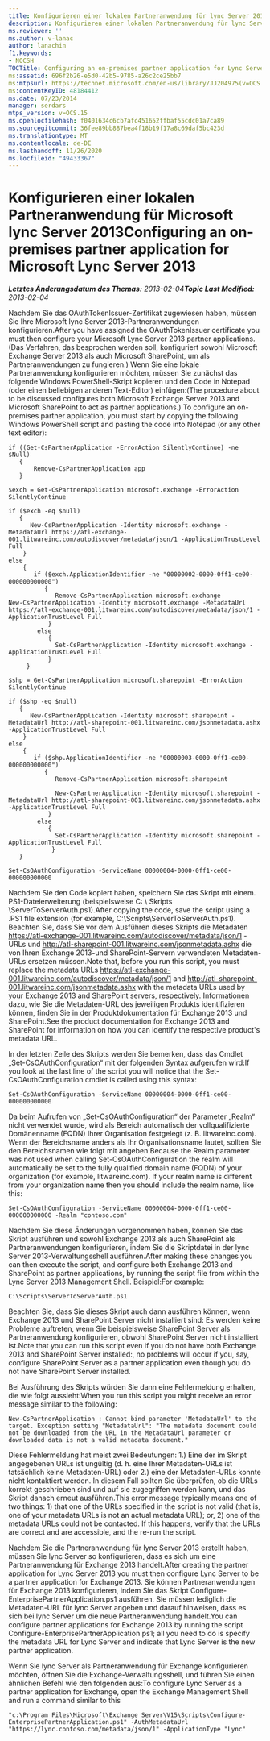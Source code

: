 ```yaml
---
title: Konfigurieren einer lokalen Partneranwendung für lync Server 2013
description: Konfigurieren einer lokalen Partneranwendung für lync Server 2013
ms.reviewer: ''
ms.author: v-lanac
author: lanachin
f1.keywords:
- NOCSH
TOCTitle: Configuring an on-premises partner application for Lync Server 2013
ms:assetid: 696f2b26-e5d0-42b5-9785-a26c2ce25bb7
ms:mtpsurl: https://technet.microsoft.com/en-us/library/JJ204975(v=OCS.15)
ms:contentKeyID: 48184412
ms.date: 07/23/2014
manager: serdars
mtps_version: v=OCS.15
ms.openlocfilehash: f0401634c6cb7afc451652ffbaf55cdc01a7ca89
ms.sourcegitcommit: 36fee89bb887bea4f18b19f17a8c69daf5bc423d
ms.translationtype: MT
ms.contentlocale: de-DE
ms.lasthandoff: 11/26/2020
ms.locfileid: "49433367"
---
```

# <a name="configuring-an-on-premises-partner-application-for-microsoft-lync-server-2013"></a><span data-ttu-id="475e0-103">Konfigurieren einer lokalen Partneranwendung für Microsoft lync Server 2013</span><span class="sxs-lookup"><span data-stu-id="475e0-103">Configuring an on-premises partner application for Microsoft Lync Server 2013</span></span>

<div data-xmlns="http://www.w3.org/1999/xhtml">

<div class="topic" data-xmlns="http://www.w3.org/1999/xhtml" data-msxsl="urn:schemas-microsoft-com:xslt" data-cs="https://msdn.microsoft.com/">

<div data-asp="https://msdn2.microsoft.com/asp">



</div>

<div id="mainSection">

<div id="mainBody"><span data-ttu-id="475e0-104">

<span> </span></span><span class="sxs-lookup"><span data-stu-id="475e0-104">

<span> </span></span></span>

<span data-ttu-id="475e0-105">_**Letztes Änderungsdatum des Themas:** 2013-02-04_</span><span class="sxs-lookup"><span data-stu-id="475e0-105">_**Topic Last Modified:** 2013-02-04_</span></span>

<span data-ttu-id="475e0-106">Nachdem Sie das OAuthTokenIssuer-Zertifikat zugewiesen haben, müssen Sie Ihre Microsoft lync Server 2013-Partneranwendungen konfigurieren.</span><span class="sxs-lookup"><span data-stu-id="475e0-106">After you have assigned the OAuthTokenIssuer certificate you must then configure your Microsoft Lync Server 2013 partner applications.</span></span> <span data-ttu-id="475e0-107">(Das Verfahren, das besprochen werden soll, konfiguriert sowohl Microsoft Exchange Server 2013 als auch Microsoft SharePoint, um als Partneranwendungen zu fungieren.) Wenn Sie eine lokale Partneranwendung konfigurieren möchten, müssen Sie zunächst das folgende Windows PowerShell-Skript kopieren und den Code in Notepad (oder einen beliebigen anderen Text-Editor) einfügen:</span><span class="sxs-lookup"><span data-stu-id="475e0-107">(The procedure about to be discussed configures both Microsoft Exchange Server 2013 and Microsoft SharePoint to act as partner applications.) To configure an on-premises partner application, you must start by copying the following Windows PowerShell script and pasting the code into Notepad (or any other text editor):</span></span>

    if ((Get-CsPartnerApplication -ErrorAction SilentlyContinue) -ne $Null)
       {
           Remove-CsPartnerApplication app
       }
    
    $exch = Get-CsPartnerApplication microsoft.exchange -ErrorAction SilentlyContinue
            
    if ($exch -eq $null)
       {
          New-CsPartnerApplication -Identity microsoft.exchange -MetadataUrl https://atl-exchange-001.litwareinc.com/autodiscover/metadata/json/1 -ApplicationTrustLevel Full 
        }
    else
        {
           if ($exch.ApplicationIdentifier -ne "00000002-0000-0ff1-ce00-000000000000")
              {
                 Remove-CsPartnerApplication microsoft.exchange
    New-CsPartnerApplication -Identity microsoft.exchange -MetadataUrl https://atl-exchange-001.litwareinc.com/autodiscover/metadata/json/1 -ApplicationTrustLevel Full 
               }
            else
               {
                 Set-CsPartnerApplication -Identity microsoft.exchange -ApplicationTrustLevel Full 
               }
         }
    
    $shp = Get-CsPartnerApplication microsoft.sharepoint -ErrorAction SilentlyContinue
            
    if ($shp -eq $null)
       {
          New-CsPartnerApplication -Identity microsoft.sharepoint -MetadataUrl http://atl-sharepoint-001.litwareinc.com/jsonmetadata.ashx -ApplicationTrustLevel Full 
        }
    else
        {
           if ($shp.ApplicationIdentifier -ne "00000003-0000-0ff1-ce00-000000000000")
              {
                 Remove-CsPartnerApplication microsoft.sharepoint
      
                 New-CsPartnerApplication -Identity microsoft.sharepoint -MetadataUrl http://atl-sharepoint-001.litwareinc.com/jsonmetadata.ashx -ApplicationTrustLevel Full 
               }
            else
               {
                 Set-CsPartnerApplication -Identity microsoft.sharepoint -ApplicationTrustLevel Full 
                }
       }
    
    Set-CsOAuthConfiguration -ServiceName 00000004-0000-0ff1-ce00-000000000000

<span data-ttu-id="475e0-108">Nachdem Sie den Code kopiert haben, speichern Sie das Skript mit einem. PS1-Dateierweiterung (beispielsweise C: \\ Skripts \\ServerToServerAuth.ps1).</span><span class="sxs-lookup"><span data-stu-id="475e0-108">After copying the code, save the script using a .PS1 file extension (for example, C:\\Scripts\\ServerToServerAuth.ps1).</span></span> <span data-ttu-id="475e0-109">Beachten Sie, dass Sie vor dem Ausführen dieses Skripts die Metadaten https://atl-exchange-001.litwareinc.com/autodiscover/metadata/json/1 -URLs und http://atl-sharepoint-001.litwareinc.com/jsonmetadata.ashx die von Ihren Exchange 2013-und SharePoint-Servern verwendeten Metadaten-URLs ersetzen müssen.</span><span class="sxs-lookup"><span data-stu-id="475e0-109">Note that, before you run this script, you must replace the metadata URLs https://atl-exchange-001.litwareinc.com/autodiscover/metadata/json/1 and http://atl-sharepoint-001.litwareinc.com/jsonmetadata.ashx with the metadata URLs used by your Exchange 2013 and SharePoint servers, respectively.</span></span> <span data-ttu-id="475e0-110">Informationen dazu, wie Sie die Metadaten-URL des jeweiligen Produkts identifizieren können, finden Sie in der Produktdokumentation für Exchange 2013 und SharePoint.</span><span class="sxs-lookup"><span data-stu-id="475e0-110">See the product documentation for Exchange 2013 and SharePoint for information on how you can identify the respective product's metadata URL.</span></span>

<span data-ttu-id="475e0-111">In der letzten Zeile des Skripts werden Sie bemerken, dass das Cmdlet „Set-CsOAuthConfiguration“ mit der folgenden Syntax aufgerufen wird:</span><span class="sxs-lookup"><span data-stu-id="475e0-111">If you look at the last line of the script you will notice that the Set-CsOAuthConfiguration cmdlet is called using this syntax:</span></span>

    Set-CsOAuthConfiguration -ServiceName 00000004-0000-0ff1-ce00-000000000000

<span data-ttu-id="475e0-p103">Da beim Aufrufen von „Set-CsOAuthConfiguration“ der Parameter „Realm“ nicht verwendet wurde, wird als Bereich automatisch der vollqualifizierte Domänenname (FQDN) Ihrer Organisation festgelegt (z. B. litwareinc.com). Wenn der Bereichsname anders als Ihr Organisationsname lautet, sollten Sie den Bereichsnamen wie folgt mit angeben:</span><span class="sxs-lookup"><span data-stu-id="475e0-p103">Because the Realm parameter was not used when calling Set-CsOAuthConfiguration the realm will automatically be set to the fully qualified domain name (FQDN) of your organization (for example, litwareinc.com). If your realm name is different from your organization name then you should include the realm name, like this:</span></span>

    Set-CsOAuthConfiguration -ServiceName 00000004-0000-0ff1-ce00-000000000000 -Realm "contoso.com"

<span data-ttu-id="475e0-114">Nachdem Sie diese Änderungen vorgenommen haben, können Sie das Skript ausführen und sowohl Exchange 2013 als auch SharePoint als Partneranwendungen konfigurieren, indem Sie die Skriptdatei in der lync Server 2013-Verwaltungsshell ausführen.</span><span class="sxs-lookup"><span data-stu-id="475e0-114">After making these changes you can then execute the script, and configure both Exchange 2013 and SharePoint as partner applications, by running the script file from within the Lync Server 2013 Management Shell.</span></span> <span data-ttu-id="475e0-115">Beispiel:</span><span class="sxs-lookup"><span data-stu-id="475e0-115">For example:</span></span>

    C:\Scripts\ServerToServerAuth.ps1

<span data-ttu-id="475e0-116">Beachten Sie, dass Sie dieses Skript auch dann ausführen können, wenn Exchange 2013 und SharePoint Server nicht installiert sind: Es werden keine Probleme auftreten, wenn Sie beispielsweise SharePoint Server als Partneranwendung konfigurieren, obwohl SharePoint Server nicht installiert ist.</span><span class="sxs-lookup"><span data-stu-id="475e0-116">Note that you can run this script even if you do not have both Exchange 2013 and SharePoint Server installed:, no problems will occur if you, say, configure SharePoint Server as a partner application even though you do not have SharePoint Server installed.</span></span>

<span data-ttu-id="475e0-117">Bei Ausführung des Skripts würden Sie dann eine Fehlermeldung erhalten, die wie folgt aussieht:</span><span class="sxs-lookup"><span data-stu-id="475e0-117">When you run this script you might receive an error message similar to the following:</span></span>

    New-CsPartnerApplication : Cannot bind parameter 'MetadataUrl' to the target. Exception setting "MetadataUrl": "The metadata document could not be downloaded from the URL in the MetadataUrl parameter or downloaded data is not a valid metadata document."

<span data-ttu-id="475e0-p105">Diese Fehlermeldung hat meist zwei Bedeutungen: 1.) Eine der im Skript angegebenen URLs ist ungültig (d. h. eine Ihrer Metadaten-URLs ist tatsächlich keine Metadaten-URL) oder 2.) eine der Metadaten-URLs konnte nicht kontaktiert werden. In diesem Fall sollten Sie überprüfen, ob die URLs korrekt geschrieben sind und auf sie zugegriffen werden kann, und das Skript danach erneut ausführen.</span><span class="sxs-lookup"><span data-stu-id="475e0-p105">This error message typically means one of two things: 1) that one of the URLs specified in the script is not valid (that is, one of your metadata URLs is not an actual metadata URL); or, 2) one of the metadata URLs could not be contacted. If this happens, verify that the URLs are correct and are accessible, and the re-run the script.</span></span>

<span data-ttu-id="475e0-120">Nachdem Sie die Partneranwendung für lync Server 2013 erstellt haben, müssen Sie lync Server so konfigurieren, dass es sich um eine Partneranwendung für Exchange 2013 handelt.</span><span class="sxs-lookup"><span data-stu-id="475e0-120">After creating the partner application for Lync Server 2013 you must then configure Lync Server to be a partner application for Exchange 2013.</span></span> <span data-ttu-id="475e0-121">Sie können Partneranwendungen für Exchange 2013 konfigurieren, indem Sie das Skript Configure-EnterprisePartnerApplication.ps1 ausführen. Sie müssen lediglich die Metadaten-URL für lync Server angeben und darauf hinweisen, dass es sich bei lync Server um die neue Partneranwendung handelt.</span><span class="sxs-lookup"><span data-stu-id="475e0-121">You can configure partner applications for Exchange 2013 by running the script Configure-EnterprisePartnerApplication.ps1; all you need to do is specify the metadata URL for Lync Server and indicate that Lync Server is the new partner application.</span></span>

<span data-ttu-id="475e0-122">Wenn Sie lync Server als Partneranwendung für Exchange konfigurieren möchten, öffnen Sie die Exchange-Verwaltungsshell, und führen Sie einen ähnlichen Befehl wie den folgenden aus:</span><span class="sxs-lookup"><span data-stu-id="475e0-122">To configure Lync Server as a partner application for Exchange, open the Exchange Management Shell and run a command similar to this</span></span>

    "c:\Program Files\Microsoft\Exchange Server\V15\Scripts\Configure-EnterprisePartnerApplication.ps1" -AuthMetadataUrl "https://lync.contoso.com/metadata/json/1" -ApplicationType "Lync"

<span data-ttu-id="475e0-123"></div>

<span> </span>

</div>

</div>

</span><span class="sxs-lookup"><span data-stu-id="475e0-123"></div>

<span> </span>

</div>

</div>

</span></span></div>

